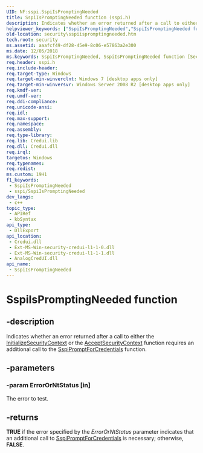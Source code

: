 ```yaml
---
UID: NF:sspi.SspiIsPromptingNeeded
title: SspiIsPromptingNeeded function (sspi.h)
description: Indicates whether an error returned after a call to either the InitializeSecurityContext or the AcceptSecurityContext function requires an additional call to the SspiPromptForCredentials function.
helpviewer_keywords: ["SspiIsPromptingNeeded","SspiIsPromptingNeeded function [Security]","security.sspiispromptingneeded","sspi/SspiIsPromptingNeeded"]
old-location: security\sspiispromptingneeded.htm
tech.root: security
ms.assetid: aaafcf49-df28-45e9-8c06-e57863a2e300
ms.date: 12/05/2018
ms.keywords: SspiIsPromptingNeeded, SspiIsPromptingNeeded function [Security], security.sspiispromptingneeded, sspi/SspiIsPromptingNeeded
req.header: sspi.h
req.include-header: 
req.target-type: Windows
req.target-min-winverclnt: Windows 7 [desktop apps only]
req.target-min-winversvr: Windows Server 2008 R2 [desktop apps only]
req.kmdf-ver: 
req.umdf-ver: 
req.ddi-compliance: 
req.unicode-ansi: 
req.idl: 
req.max-support: 
req.namespace: 
req.assembly: 
req.type-library: 
req.lib: Credui.lib
req.dll: Credui.dll
req.irql: 
targetos: Windows
req.typenames: 
req.redist: 
ms.custom: 19H1
f1_keywords:
 - SspiIsPromptingNeeded
 - sspi/SspiIsPromptingNeeded
dev_langs:
 - c++
topic_type:
 - APIRef
 - kbSyntax
api_type:
 - DllExport
api_location:
 - Credui.dll
 - Ext-MS-Win-security-credui-l1-1-0.dll
 - Ext-MS-Win-security-credui-l1-1-1.dll
 - AnalogCredUI.dll
api_name:
 - SspiIsPromptingNeeded
---
```


# SspiIsPromptingNeeded function


## -description

Indicates whether an error returned after a call to either the <a href="https://docs.microsoft.com/windows/desktop/api/sspi/nf-sspi-initializesecuritycontexta">InitializeSecurityContext</a> or the <a href="https://docs.microsoft.com/windows/desktop/api/sspi/nf-sspi-acceptsecuritycontext">AcceptSecurityContext</a> function requires an additional call to the <a href="https://docs.microsoft.com/windows/desktop/api/sspi/nf-sspi-sspipromptforcredentialsa">SspiPromptForCredentials</a> function.

## -parameters

### -param ErrorOrNtStatus [in]

The error to test.

## -returns

<b>TRUE</b> if the error specified by the <i>ErrorOrNtStatus</i> parameter indicates that an additional call to <a href="https://docs.microsoft.com/windows/desktop/api/sspi/nf-sspi-sspipromptforcredentialsa">SspiPromptForCredentials</a> is necessary; otherwise, <b>FALSE</b>.

